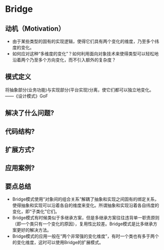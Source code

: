# Bridge

## 动机（Motivation）
+ 由于某些类型的固有的实现逻辑，使得它们具有两个变化的维度，乃至多个纬度的变化。
+ 如何应对这种“多维度的变化”？如何利用面向对象技术来使得类型可以轻松地沿着两个乃至多个方向变化，而不引入额外的复杂度？

## 模式定义
将抽象部分(业务功能)与实现部分(平台实现)分离，使它们都可以独立地变化。
——《设计模式》GoF


## 解决了什么问题?
## 代码结构?
## 扩展方式?
## 应用案例?

## 要点总结
+ Bridge模式使用“对象间的组合关系”解耦了抽象和实现之间固有的绑定关系，使得抽象和实现可以沿着各自的维度来变化。所谓抽象和实现沿着各自纬度的变化，即“子类化”它们。
+ Bridge模式有时候类似于多继承方案，但是多继承方案往往违背单一职责原则（即一个类只有一个变化的原因），复用性比较差。Bridge模式是比多继承方案更好的解决方法。
+ Bridge模式的应用一般在“两个非常强的变化维度”，有时一个类也有多于两个的变化维度，这时可以使用Bridge的扩展模式。
